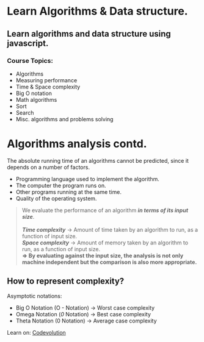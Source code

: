 # Learn Algorithms & Data structure.

## Learn algorithms and data structure using javascript.

### Course Topics:

- Algorithms
- Measuring performance
- Time & Space complexity
- Big O notation
- Math algorithms
- Sort
- Search
- Misc. algorithms and problems solving

# Algorithms analysis contd.

The absolute running time of an algorithms cannot be predicted, since it depends on a number of factors.

- Programming language used to implement the algorithm.
- The computer the program runs on.
- Other programs running at the same time.
- Quality of the operating system.

> We evaluate the performance of an algorithm **_in terms of its input size_**. \
> \
> **_Time complexity_** -> Amount of time taken by an algorithm to run, as a function of input size.\
> **_Space complexity_** -> Amount of memory taken by an algorithm to run, as a function of input size.\
> **=> By evaluating against the input size, the analysis is not only machine independent but the comparison is also more appropriate.**

## How to represent complexity?

Asymptotic notations:

- Big O Notation (O - Notation) -> Worst case complexity
- Omega Notation (_0_ Notation) -> Best case complexity
- Theta Notation (0 Notation) -> Average case complexity

Learn on: [Codevolution](https://www.youtube.com/watch?v=coqQwbDezUA&list=PLC3y8-rFHvwjPxNAKvZpdnsr41E0fCMMP&index=1)

